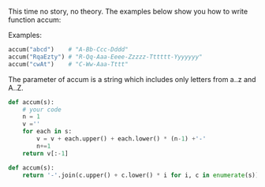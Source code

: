 This time no story, no theory. The examples below show you how to write function accum:

Examples:
```python
accum("abcd")    # "A-Bb-Ccc-Dddd"
accum("RqaEzty") # "R-Qq-Aaa-Eeee-Zzzzz-Tttttt-Yyyyyyy"
accum("cwAt")    # "C-Ww-Aaa-Tttt"
```
The parameter of accum is a string which includes only letters from a..z and A..Z.


```python
def accum(s):
    # your code
    n = 1
    v =''
    for each in s:
        v = v + each.upper() + each.lower() * (n-1) +'-'
        n+=1
    return v[:-1]
```

```python
def accum(s):
    return '-'.join(c.upper() + c.lower() * i for i, c in enumerate(s))
```
